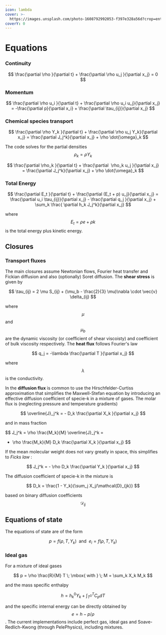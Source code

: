```yaml
---
icon: lambda
cover: >-
  https://images.unsplash.com/photo-1608792992053-f397e328a56d?crop=entropy&cs=srgb&fm=jpg&ixid=M3wxOTcwMjR8MHwxfHNlYXJjaHwxfHxtYXRofGVufDB8fHx8MTczMDk3OTE2OHww&ixlib=rb-4.0.3&q=85
coverY: 0
---
```


# Equations

### Continuity

$$
\frac{\partial \rho }{\partial t} + \frac{\partial \rho u_j }{\partial x_j} = 0
$$

### Momentum

$$
\frac{\partial \rho u_i }{\partial t} + \frac{\partial \rho u_i u_j}{\partial x_j} = -\frac{\partial p}{\partial x_i} + \frac{\partial \tau_{ij}}{\partial x_j}
$$

### Chemical species transport

$$
\frac{\partial \rho Y_k }{\partial t} + \frac{\partial \rho u_j Y_k}{\partial x_j} = \frac{\partial J_j^k}{\partial x_j} + \rho \dot{\omega}_k
$$

The code solves for the partial densities $$\rho_k = \rho Y_k$$

$$
\frac{\partial \rho_k }{\partial t} + \frac{\partial  \rho_k u_j }{\partial x_j} = \frac{\partial J_j^k}{\partial x_j} + \rho \dot{\omega}_k
$$

### Total Energy

$$
\frac{\partial E_t }{\partial t} + \frac{\partial (E_t + p) u_j}{\partial x_j} = \frac{\partial u_i \tau_{ij}}{\partial x_j} - \frac{\partial q_j }{\partial x_j} + \sum_k \frac{ \partial h_k J_j^k}{\partial x_j}
$$

where $$E_t = \rho e + \rho k$$ is the total energy plus kinetic energy.

## Closures

### Transport fluxes

The main closures assume Newtonian flows, Fourier heat transfer and Fickian diffusion and also (optionally) Soret diffusion.
The **shear stress** is given by

$$
\tau_{ij} = 2 \mu S_{ij} + (\mu_b - \frac{2}{3} \mu)\nabla \cdot \vec{v} \delta_{ij}
$$

where $$\mu$$ and $$\mu_b$$ are the dynamic viscosity (or coefficient of shear viscoisty) and coefficient of bulk viscosity respectively. The **heat flux** follows Fourier's law

$$
q_j = -\lambda \frac{\partial T }{\partial x_j}
$$

where $$\lambda$$ is the conductivity. 


In the **diffusion flux**  is common to 
use the Hirschfelder-Curtiss approximation that simplifies the Maxwell-Stefan equation by introducing an effective diffusion coefficient of specie-k in a mixture of gases. 
The molar flux is (neglecting pressure and temperature gradients)

$$
\overline{J}_j^k = - D_k \frac{\partial X_k }{\partial x_j}
$$

and in mass fraction

$$
J_j^k = \rho \frac{M_k}{M} \overline{J}_j^k =
- \rho \frac{M_k}{M} D_k \frac{\partial X_k }{\partial x_j}
$$

If the mean molecular weight does not vary greatly in space, this simplifies to
*Ficks law* :

$$
J_j^k = - \rho D_k \frac{\partial Y_k }{\partial x_j}
$$


The diffusion coefficient of specie-k in the mixture is

$$
D_k = \frac{1 - Y_k}{\sum_j X_j/\mathcal{D}_{jk}}
$$

based on binary diffusion coefficients $$\mathcal{D}_{ij}$$

## Equations of state

The equations of state are of the form

$$
p = f(\rho,T,Y_k) \; \mbox{ and } \; e_i = f(\rho,T,Y_k)
$$

### Ideal gas
For a mixture of ideal gases

$$
p = \rho \frac{R}{M} T   \; \mbox{ with  } \; M = \sum_k X_k M_k
$$

and the mass specific enthalpy

$$
h = h_k^0 Y_k + \int_{T^0}^T C_p dT
$$

and the specific  internal energy can be directly obtained by $$e = h - p/\rho$$.
The current implementations include perfect gas, ideal gas and Soave-Redlich-Kwong (through PelePhysics), including mixtures.
